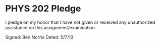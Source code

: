 PHYS 202 Pledge
=
 I pledge on my honor that I have not given
 or received any unauthorized assistance
 on this assignment/examination.

 Signed: Ben Norris
 Dated: 5/7/13

